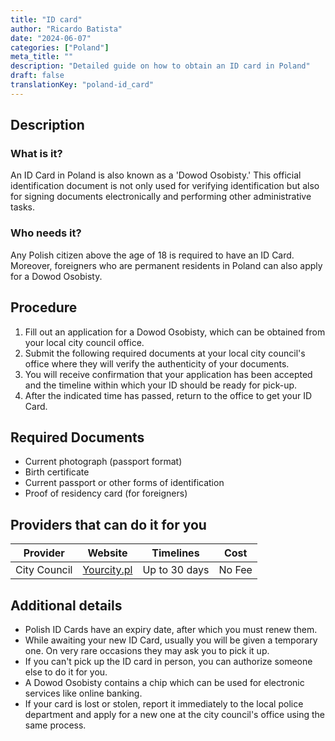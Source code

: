 ```yaml
---
title: "ID card"
author: "Ricardo Batista"
date: "2024-06-07"
categories: ["Poland"]
meta_title: ""
description: "Detailed guide on how to obtain an ID card in Poland"
draft: false
translationKey: "poland-id_card"
---
```


## Description
### What is it?
An ID Card in Poland is also known as a 'Dowod Osobisty.' This official identification document is not only used for verifying identification but also for signing documents electronically and performing other administrative tasks.

### Who needs it?
Any Polish citizen above the age of 18 is required to have an ID Card. Moreover, foreigners who are permanent residents in Poland can also apply for a Dowod Osobisty.

## Procedure
1. Fill out an application for a Dowod Osobisty, which can be obtained from your local city council office.
2. Submit the following required documents at your local city council's office where they will verify the authenticity of your documents.
3. You will receive confirmation that your application has been accepted and the timeline within which your ID should be ready for pick-up.
4. After the indicated time has passed, return to the office to get your ID Card.

## Required Documents
- Current photograph (passport format)
- Birth certificate
- Current passport or other forms of identification
- Proof of residency card (for foreigners)

## Providers that can do it for you

| Provider        |     Website     |     Timelines    |       Cost      |
| --------------- | --------------- |  :-------------: | :-------------: |
| City Council    |  [Yourcity.pl](http://www.yourcity.pl)  |  Up to 30 days  |  No Fee  |

## Additional details
- Polish ID Cards have an expiry date, after which you must renew them.
- While awaiting your new ID Card, usually you will be given a temporary one. On very rare occasions they may ask you to pick it up.
- If you can't pick up the ID card in person, you can authorize someone else to do it for you.
- A Dowod Osobisty contains a chip which can be used for electronic services like online banking.
- If your card is lost or stolen, report it immediately to the local police department and apply for a new one at the city council's office using the same process.